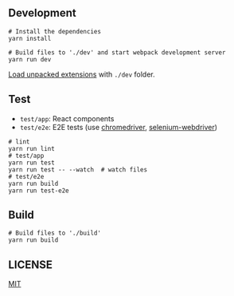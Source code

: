 ## Development

```
# Install the dependencies
yarn install

# Build files to './dev' and start webpack development server
yarn run dev
```

[Load unpacked extensions](https://developer.chrome.com/extensions/getstarted#unpacked) with `./dev` folder.

## Test

- `test/app`: React components
- `test/e2e`: E2E tests (use [chromedriver](https://www.npmjs.com/package/chromedriver), [selenium-webdriver](https://www.npmjs.com/package/selenium-webdriver))

```
# lint
yarn run lint
# test/app
yarn run test
yarn run test -- --watch  # watch files
# test/e2e
yarn run build
yarn run test-e2e
```

## Build

```
# Build files to './build'
yarn run build
```

## LICENSE
[MIT](https://github.com/smddzcy/chrome-meme-search/blob/master/LICENSE)
